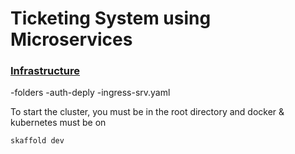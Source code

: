 # Ticketing System using Microservices


### [Infrastructure](https://github.com/tclohm/ticketing-system/tree/main/infrastructure/k8s)
-folders
  -auth-deply
  -ingress-srv.yaml

To start the cluster, you must be in the root directory 
and 
docker & kubernetes must be on

```sh
skaffold dev
```
